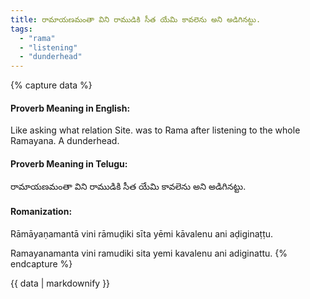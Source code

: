 ```yaml
---
title: రామాయణమంతా విని రాముడికి సీత యేమి కావలెను అని అడిగినట్టు.
tags:
  - "rama"
  - "listening"
  - "dunderhead"
---
```


{% capture data %}
#### Proverb Meaning in English:
Like asking what relation Site. was to Rama after listening to the whole Ramayana.
A dunderhead.

#### Proverb Meaning in Telugu:
రామాయణమంతా విని రాముడికి సీత యేమి కావలెను అని అడిగినట్టు.

#### Romanization:
Rāmāyaṇamantā vini rāmuḍiki sīta yēmi kāvalenu ani aḍiginaṭṭu.

Ramayanamanta vini ramudiki sita yemi kavalenu ani adiginattu.
{% endcapture %}

{{ data | markdownify }}

